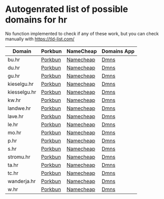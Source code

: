 # Autogenrated list of possible domains for hr

No function implemented to check if any of these work, but you can check manually with https://tld-list.com/

| Domain | Porkbun | NameCheap | Domains App |
|---|---|---|---|
| bu.hr | [Porkbun](https://porkbun.com/checkout/search?prb=e814663da1&tlds=&idnLanguage=&search=search&q=bu.hr) | [Namecheap](https://www.namecheap.com/domains/registration/results/?domain=bu.hr) | [Dmns](https://dmns.app/domains?q=bu.hr) |
| du.hr | [Porkbun](https://porkbun.com/checkout/search?prb=e814663da1&tlds=&idnLanguage=&search=search&q=du.hr) | [Namecheap](https://www.namecheap.com/domains/registration/results/?domain=du.hr) | [Dmns](https://dmns.app/domains?q=du.hr) |
| gu.hr | [Porkbun](https://porkbun.com/checkout/search?prb=e814663da1&tlds=&idnLanguage=&search=search&q=gu.hr) | [Namecheap](https://www.namecheap.com/domains/registration/results/?domain=gu.hr) | [Dmns](https://dmns.app/domains?q=gu.hr) |
| kieselgu.hr | [Porkbun](https://porkbun.com/checkout/search?prb=e814663da1&tlds=&idnLanguage=&search=search&q=kieselgu.hr) | [Namecheap](https://www.namecheap.com/domains/registration/results/?domain=kieselgu.hr) | [Dmns](https://dmns.app/domains?q=kieselgu.hr) |
| kiesselgu.hr | [Porkbun](https://porkbun.com/checkout/search?prb=e814663da1&tlds=&idnLanguage=&search=search&q=kiesselgu.hr) | [Namecheap](https://www.namecheap.com/domains/registration/results/?domain=kiesselgu.hr) | [Dmns](https://dmns.app/domains?q=kiesselgu.hr) |
| kw.hr | [Porkbun](https://porkbun.com/checkout/search?prb=e814663da1&tlds=&idnLanguage=&search=search&q=kw.hr) | [Namecheap](https://www.namecheap.com/domains/registration/results/?domain=kw.hr) | [Dmns](https://dmns.app/domains?q=kw.hr) |
| landwe.hr | [Porkbun](https://porkbun.com/checkout/search?prb=e814663da1&tlds=&idnLanguage=&search=search&q=landwe.hr) | [Namecheap](https://www.namecheap.com/domains/registration/results/?domain=landwe.hr) | [Dmns](https://dmns.app/domains?q=landwe.hr) |
| lave.hr | [Porkbun](https://porkbun.com/checkout/search?prb=e814663da1&tlds=&idnLanguage=&search=search&q=lave.hr) | [Namecheap](https://www.namecheap.com/domains/registration/results/?domain=lave.hr) | [Dmns](https://dmns.app/domains?q=lave.hr) |
| le.hr | [Porkbun](https://porkbun.com/checkout/search?prb=e814663da1&tlds=&idnLanguage=&search=search&q=le.hr) | [Namecheap](https://www.namecheap.com/domains/registration/results/?domain=le.hr) | [Dmns](https://dmns.app/domains?q=le.hr) |
| mo.hr | [Porkbun](https://porkbun.com/checkout/search?prb=e814663da1&tlds=&idnLanguage=&search=search&q=mo.hr) | [Namecheap](https://www.namecheap.com/domains/registration/results/?domain=mo.hr) | [Dmns](https://dmns.app/domains?q=mo.hr) |
| p.hr | [Porkbun](https://porkbun.com/checkout/search?prb=e814663da1&tlds=&idnLanguage=&search=search&q=p.hr) | [Namecheap](https://www.namecheap.com/domains/registration/results/?domain=p.hr) | [Dmns](https://dmns.app/domains?q=p.hr) |
| s.hr | [Porkbun](https://porkbun.com/checkout/search?prb=e814663da1&tlds=&idnLanguage=&search=search&q=s.hr) | [Namecheap](https://www.namecheap.com/domains/registration/results/?domain=s.hr) | [Dmns](https://dmns.app/domains?q=s.hr) |
| stromu.hr | [Porkbun](https://porkbun.com/checkout/search?prb=e814663da1&tlds=&idnLanguage=&search=search&q=stromu.hr) | [Namecheap](https://www.namecheap.com/domains/registration/results/?domain=stromu.hr) | [Dmns](https://dmns.app/domains?q=stromu.hr) |
| ta.hr | [Porkbun](https://porkbun.com/checkout/search?prb=e814663da1&tlds=&idnLanguage=&search=search&q=ta.hr) | [Namecheap](https://www.namecheap.com/domains/registration/results/?domain=ta.hr) | [Dmns](https://dmns.app/domains?q=ta.hr) |
| tc.hr | [Porkbun](https://porkbun.com/checkout/search?prb=e814663da1&tlds=&idnLanguage=&search=search&q=tc.hr) | [Namecheap](https://www.namecheap.com/domains/registration/results/?domain=tc.hr) | [Dmns](https://dmns.app/domains?q=tc.hr) |
| wanderja.hr | [Porkbun](https://porkbun.com/checkout/search?prb=e814663da1&tlds=&idnLanguage=&search=search&q=wanderja.hr) | [Namecheap](https://www.namecheap.com/domains/registration/results/?domain=wanderja.hr) | [Dmns](https://dmns.app/domains?q=wanderja.hr) |
| w.hr | [Porkbun](https://porkbun.com/checkout/search?prb=e814663da1&tlds=&idnLanguage=&search=search&q=w.hr) | [Namecheap](https://www.namecheap.com/domains/registration/results/?domain=w.hr) | [Dmns](https://dmns.app/domains?q=w.hr) |
